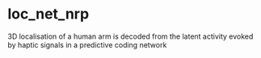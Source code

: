 # loc_net_nrp
3D localisation of a human arm is decoded from the latent activity evoked by haptic signals in a predictive coding network
